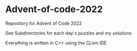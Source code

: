 # Advent-of-code-2022
Repository for Advent of Code 2022

See Subdirectories for each day's puzzles and my solutions

Everything is written in C++ using the CLion IDE 
